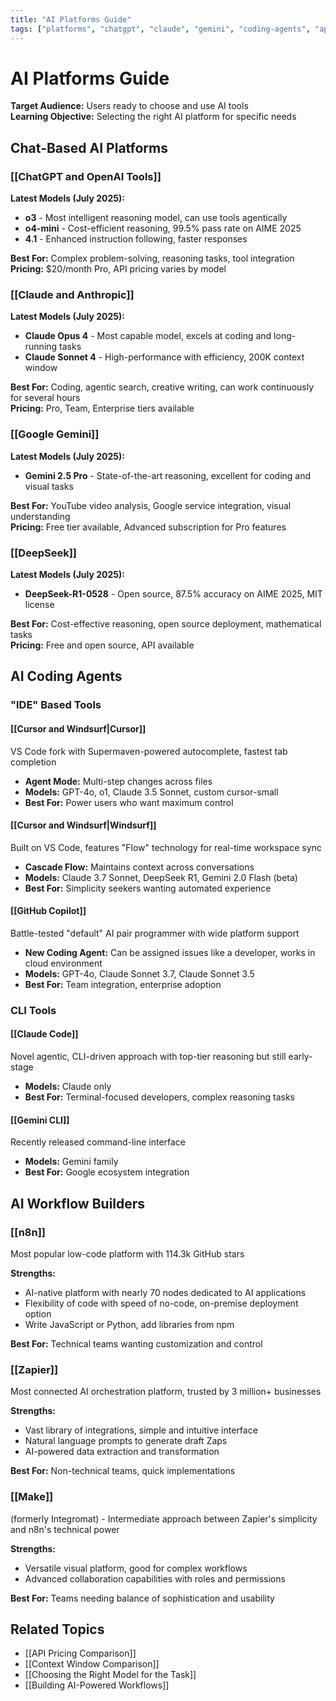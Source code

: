 ```yaml
---
title: "AI Platforms Guide"
tags: ["platforms", "chatgpt", "claude", "gemini", "coding-agents", "application-level"]
---
```


# AI Platforms Guide

**Target Audience:** Users ready to choose and use AI tools  
**Learning Objective:** Selecting the right AI platform for specific needs

## Chat-Based AI Platforms

### [[ChatGPT and OpenAI Tools]]
**Latest Models (July 2025):**
- **o3** - Most intelligent reasoning model, can use tools agentically
- **o4-mini** - Cost-efficient reasoning, 99.5% pass rate on AIME 2025
- **4.1** - Enhanced instruction following, faster responses

**Best For:** Complex problem-solving, reasoning tasks, tool integration  
**Pricing:** $20/month Pro, API pricing varies by model

### [[Claude and Anthropic]]
**Latest Models (July 2025):**
- **Claude Opus 4** - Most capable model, excels at coding and long-running tasks
- **Claude Sonnet 4** - High-performance with efficiency, 200K context window

**Best For:** Coding, agentic search, creative writing, can work continuously for several hours  
**Pricing:** Pro, Team, Enterprise tiers available

### [[Google Gemini]]
**Latest Models (July 2025):**
- **Gemini 2.5 Pro** - State-of-the-art reasoning, excellent for coding and visual tasks

**Best For:** YouTube video analysis, Google service integration, visual understanding  
**Pricing:** Free tier available, Advanced subscription for Pro features

### [[DeepSeek]]
**Latest Models (July 2025):**
- **DeepSeek-R1-0528** - Open source, 87.5% accuracy on AIME 2025, MIT license

**Best For:** Cost-effective reasoning, open source deployment, mathematical tasks  
**Pricing:** Free and open source, API available

## AI Coding Agents

### "IDE" Based Tools

#### [[Cursor and Windsurf|Cursor]]
VS Code fork with Supermaven-powered autocomplete, fastest tab completion
- **Agent Mode:** Multi-step changes across files
- **Models:** GPT-4o, o1, Claude 3.5 Sonnet, custom cursor-small
- **Best For:** Power users who want maximum control

#### [[Cursor and Windsurf|Windsurf]]
Built on VS Code, features "Flow" technology for real-time workspace sync
- **Cascade Flow:** Maintains context across conversations
- **Models:** Claude 3.7 Sonnet, DeepSeek R1, Gemini 2.0 Flash (beta)
- **Best For:** Simplicity seekers wanting automated experience

#### [[GitHub Copilot]]
Battle-tested "default" AI pair programmer with wide platform support
- **New Coding Agent:** Can be assigned issues like a developer, works in cloud environment
- **Models:** GPT-4o, Claude Sonnet 3.7, Claude Sonnet 3.5
- **Best For:** Team integration, enterprise adoption

### CLI Tools

#### [[Claude Code]]
Novel agentic, CLI-driven approach with top-tier reasoning but still early-stage
- **Models:** Claude only
- **Best For:** Terminal-focused developers, complex reasoning tasks

#### [[Gemini CLI]]
Recently released command-line interface
- **Models:** Gemini family
- **Best For:** Google ecosystem integration

## AI Workflow Builders

### [[n8n]]
Most popular low-code platform with 114.3k GitHub stars

**Strengths:**
- AI-native platform with nearly 70 nodes dedicated to AI applications
- Flexibility of code with speed of no-code, on-premise deployment option
- Write JavaScript or Python, add libraries from npm

**Best For:** Technical teams wanting customization and control

### [[Zapier]]
Most connected AI orchestration platform, trusted by 3 million+ businesses

**Strengths:**
- Vast library of integrations, simple and intuitive interface
- Natural language prompts to generate draft Zaps
- AI-powered data extraction and transformation

**Best For:** Non-technical teams, quick implementations

### [[Make]]
(formerly Integromat) - Intermediate approach between Zapier's simplicity and n8n's technical power

**Strengths:**
- Versatile visual platform, good for complex workflows
- Advanced collaboration capabilities with roles and permissions

**Best For:** Teams needing balance of sophistication and usability

## Related Topics

- [[API Pricing Comparison]]
- [[Context Window Comparison]]
- [[Choosing the Right Model for the Task]]
- [[Building AI-Powered Workflows]]